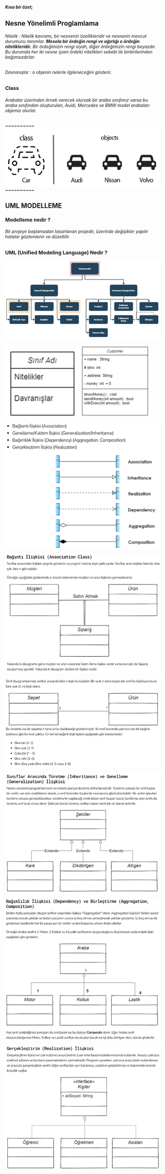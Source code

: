 ###### ***Kısa bir özet;***
## Nesne Yönelimli Proglamlama
###### Nitelik : Nitelik kavramı, bir nesnenin özellikleridir ve nesnenin mevcut durumunu tanımlar. ***Mesela bir ördeğin rengi ve ağırlığı o ördeğin nitelikleridir.*** Bir ördeğimizin rengi siyah, diğer ördeğimizin rengi beyazdır. Bu durumda her iki nesne (yani ördek) nitelikleri sebebi ile birbirilerinden bağımsızdırlar.
###### Davranışlar : o objenin nelerle ilgileneceğini gösterir. 

### Class
###### Arabalar üzerinden örnek verecek olursak bir araba sınıfımız varsa bu araba sınıfından oluşturulan, Auidi, Mercedes ve BMW model arabaları objemiz olurlar.
***~~~~~~~~~~***
![img.png](Photographs/img.png)
***~~~~~~~~~~***


## UML MODELLEME
### Modelleme nedir ?
###### Bir projeye başlamadan tasarlanan projedir, üzerinde değişikler yapılır hatalar gözlemlenir ve düzeltilir.
### UML (Unified Modeling Language) Nedir ?

![img_1.png](Photographs/img_1.png)


![img_3.png](Photographs/img_3.png) ![img_4.png](Photographs/img_4.png)

![img_5.png](Photographs/img_5.png)

![img_6.png](Photographs/img_6.png)

![img_7.png](Photographs/img_7.png)

![img_8.png](Photographs/img_8.png)

![img_9.png](Photographs/img_9.png)

![img_10.png](Photographs/img_10.png)